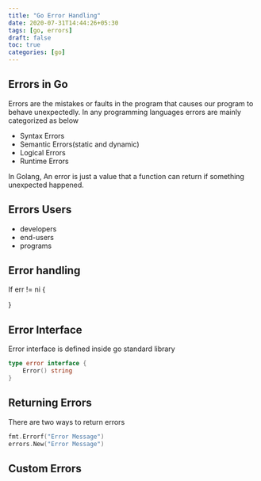 ```yaml
---
title: "Go Error Handling"
date: 2020-07-31T14:44:26+05:30
tags: [go, errors]
draft: false
toc: true
categories: [go]
---
```


## Errors in Go
Errors are the mistakes or faults in the program that causes our program to behave unexpectedly. In any programming languages errors are mainly categorized as below
- Syntax Errors
- Semantic Errors(static and dynamic)
- Logical Errors
- Runtime Errors

In Golang, An error is just a value that a function can return if something unexpected happened.

## Errors Users
- developers
- end-users
- programs

## Error handling

If err != ni {
    
}



## Error Interface
Error interface is defined inside go standard library 
```go
type error interface {
	Error() string
}
```

## Returning Errors
There are two ways to return errors
```go
fmt.Errorf("Error Message")
errors.New("Error Message")
```

## Custom Errors


